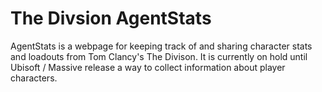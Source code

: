 # The Divsion AgentStats
AgentStats is a webpage for keeping track of and sharing character stats and loadouts from Tom Clancy's The Divison. It is currently on hold until Ubisoft / Massive release a way to collect information about player characters.




